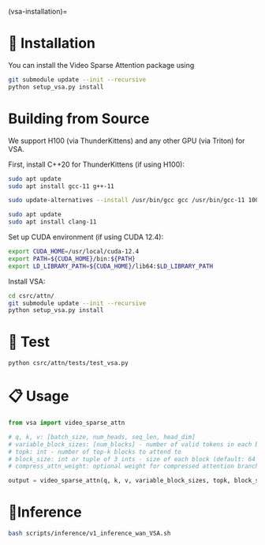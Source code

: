 (vsa-installation)=

# 🔧 Installation
You can install the Video Sparse Attention package using

```bash
git submodule update --init --recursive
python setup_vsa.py install
```

# Building from Source
We support H100 (via ThunderKittens) and any other GPU (via Triton) for VSA.

First, install C++20 for ThunderKittens (if using H100):

```bash
sudo apt update
sudo apt install gcc-11 g++-11

sudo update-alternatives --install /usr/bin/gcc gcc /usr/bin/gcc-11 100 --slave /usr/bin/g++ g++ /usr/bin/g++-11

sudo apt update
sudo apt install clang-11
```

Set up CUDA environment (if using CUDA 12.4):

```bash
export CUDA_HOME=/usr/local/cuda-12.4
export PATH=${CUDA_HOME}/bin:${PATH} 
export LD_LIBRARY_PATH=${CUDA_HOME}/lib64:$LD_LIBRARY_PATH
```

Install VSA:

```bash
cd csrc/attn/
git submodule update --init --recursive
python setup_vsa.py install
```

# 🧪 Test

```bash
python csrc/attn/tests/test_vsa.py
```

# 📋 Usage

```python
from vsa import video_sparse_attn

# q, k, v: [batch_size, num_heads, seq_len, head_dim]
# variable_block_sizes: [num_blocks] - number of valid tokens in each block
# topk: int - number of top-k blocks to attend to
# block_size: int or tuple of 3 ints - size of each block (default: 64 tokens)
# compress_attn_weight: optional weight for compressed attention branch

output = video_sparse_attn(q, k, v, variable_block_sizes, topk, block_size, compress_attn_weight)

``` 

# 🚀Inference

```bash
bash scripts/inference/v1_inference_wan_VSA.sh
```
